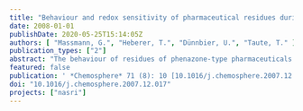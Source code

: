 ```yaml
---
title: "Behaviour and redox sensitivity of pharmaceutical residues during bank filtration – Investigation of residues of phenazone-type analgesics"
date: 2008-01-01
publishDate: 2020-05-25T15:14:05Z
authors: [ "Massmann, G.", "Heberer, T.", "Dünnbier, U.", "Taute, T." ]
publication_types: ["2"]
abstract: "The behaviour of residues of phenazone-type pharmaceuticals during bank filtration was investigated at a field site in Berlin, Germany, where bank-filtered water is used for drinking water production. The concentrations of the pharmaceutical residues in the shallow, young bank filtrate (travel times < one month) were correlated to the prevailing hydrochemical conditions at the field site. In addition, their behaviour during passage through an undisturbed sediment core from the lake base at the site (clogging layer) was evaluated in the laboratory. Phenazone, 4-acetylaminoantipyrine (AAA), 4-formylaminoantipyrin (FAA) and 1,5-dimethyl-1,2-dehydro-3-pyrazolone (DP) were eliminated more efficiently under oxic conditions, while 1-acetyl-1-methyl-2-dimethyloxamoyl-2-phenylhydrazide (AMDOPH) was not eliminated at all. The redox conditions and the elimination of the respective pharmaceutical residues displayed strong seasonal variations. Oxic conditions were only encountered close to the shore in winter, when temperatures were low. The column study showed that the elimination is restricted to the uppermost decimetres of the lake base, where oxygen is present. While phenazone elimination is almost complete during aerobic rapid sand filtration in the waterworks, the compounds were found to be more persistent under anoxic field conditions."
featured: false
publication: ' *Chemosphere* 71 (8): 10 [10.1016/j.chemosphere.2007.12.017](https://doi.org/10.1016/j.chemosphere.2007.12.017)'
doi: "10.1016/j.chemosphere.2007.12.017"
projects: ["nasri"]
---
```


